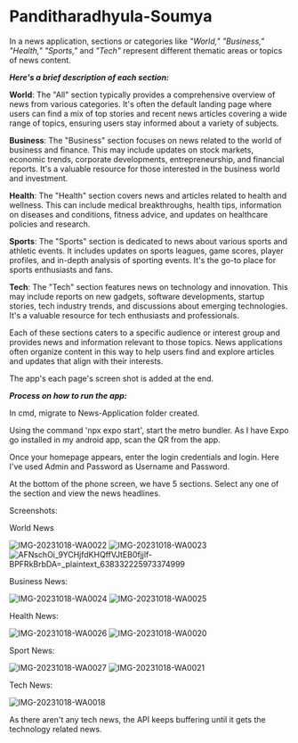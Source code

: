 # Panditharadhyula-Soumya
In a news application, sections or categories like _"World," "Business," "Health," "Sports,"_ and _"Tech"_ represent different thematic areas or topics of news content. 

_**Here's a brief description of each section:**_

**World**: The "All" section typically provides a comprehensive overview of news from various categories. It's often the default landing page where users can find a mix of top stories and recent news articles covering a wide range of topics, ensuring users stay informed about a variety of subjects.

**Business**: The "Business" section focuses on news related to the world of business and finance. This may include updates on stock markets, economic trends, corporate developments, entrepreneurship, and financial reports. It's a valuable resource for those interested in the business world and investment.

**Health**: The "Health" section covers news and articles related to health and wellness. This can include medical breakthroughs, health tips, information on diseases and conditions, fitness advice, and updates on healthcare policies and research.

**Sports**: The "Sports" section is dedicated to news about various sports and athletic events. It includes updates on sports leagues, game scores, player profiles, and in-depth analysis of sporting events. It's the go-to place for sports enthusiasts and fans.

**Tech**: The "Tech" section features news on technology and innovation. This may include reports on new gadgets, software developments, startup stories, tech industry trends, and discussions about emerging technologies. It's a valuable resource for tech enthusiasts and professionals.

Each of these sections caters to a specific audience or interest group and provides news and information relevant to those topics. News applications often organize content in this way to help users find and explore articles and updates that align with their interests.

The app's each page's screen shot is added at the end.

_**Process on how to run the app:**_

In cmd, migrate to News-Application folder created. 

Using the command 'npx expo start', start the metro bundler. As I have Expo go installed in my android app, scan the QR from the app. 

Once your homepage appears, enter the login credentials and login. Here I've used Admin and Password as Username and Password.

At the bottom of the phone screen, we have 5 sections. Select any one of the section and view the news headlines.



Screenshots:

World News 

![IMG-20231018-WA0022](https://github.com/soumyapandit0415/Panditharadhyula-Soumya/assets/91374416/18d3bcf7-4bb0-4bc4-870c-7c31a9ff8a5a)
![IMG-20231018-WA0023](https://github.com/soumyapandit0415/Panditharadhyula-Soumya/assets/91374416/bb52c3d7-a6d6-4c97-9b3c-4a0da2849f63)
![AFNschOi_9YCHjfdKHQffVJtEB0fjjlf-BPFRkBrbDA=_plaintext_638332225973374999](https://github.com/soumyapandit0415/Panditharadhyula-Soumya/assets/91374416/ad50ffb4-ae1c-47c8-94c9-b824be83e408)

Business News:

![IMG-20231018-WA0024](https://github.com/soumyapandit0415/Panditharadhyula-Soumya/assets/91374416/7c83ba58-bfe9-4e71-ba3a-bff9c53d2e3a)
![IMG-20231018-WA0025](https://github.com/soumyapandit0415/Panditharadhyula-Soumya/assets/91374416/18c97f9b-779e-4e4e-b180-92ce9b9378ec)

Health News:

![IMG-20231018-WA0026](https://github.com/soumyapandit0415/Panditharadhyula-Soumya/assets/91374416/e78e9b0b-6ae4-49e2-a604-daef91147abf)
![IMG-20231018-WA0020](https://github.com/soumyapandit0415/Panditharadhyula-Soumya/assets/91374416/c5322ca7-7bda-4d1b-af56-90c5dc30a4ff)

Sport News:

![IMG-20231018-WA0027](https://github.com/soumyapandit0415/Panditharadhyula-Soumya/assets/91374416/a665e16d-8c3b-42d4-92b4-80a6597725e1)
![IMG-20231018-WA0021](https://github.com/soumyapandit0415/Panditharadhyula-Soumya/assets/91374416/b2589316-8c27-403a-9fd5-71f0764d7265)

Tech News:

![IMG-20231018-WA0018](https://github.com/soumyapandit0415/Panditharadhyula-Soumya/assets/91374416/d3345e7e-822c-41f1-90b7-6e7a56c1d3fe)


As there aren't any tech news, the API keeps buffering until it gets the technology related news.
